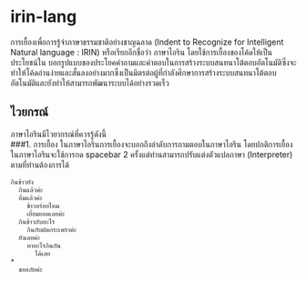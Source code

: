 # irin-lang
การเยื้องเพื่อการรู้จำภาษาธรรมชาติอย่างชาญฉลาด (Indent to Recognize for Intelligent Natural language : IRIN) หรือเรียกอีกชื่อว่า ภาษาไอริน โดยใช้การเยื้องของโค้ดให้เป็นประโยชน์ใน บอกรูปแบบของประโยคคำถามและคำตอบในการสร้างระบบสนทนาโต้ตอบอัตโนมัติซึ่งจะทำให้โค้ดอ่านง่ายและสั้นลงอย่างมากซึ่งเป็นมิตรต่อผู้ที่กำลังศึกษาการสร้างระบบสนทนาโต้ตอบอัตโนมัติและยังทำให้สามารถพัฒนาระบบได้อย่างรวดเร็ว

## ไวยกรณ์
ภาษาไอรินมีไวยากรณ์ที่ควรรู้ดังนี้  
###1. การเยื้อง
ในภาษาไอรินการเยื้องจะบอกถึงลำดับการถามตอบในภาษาไอริน โดยปกติการเยื้องในภาษาไอรินจะใช้การกด spacebar 2 ครั้งแต่ท่านสามารถปรับแต่งตัวแปลภาษา (Interpreter) ตามที่ท่านต้องการได้
``` irin
กินข้าวยัง
  กินแล้วค่ะ
  อิ่มแล้วค่ะ
    ข้าวอร่อยไหม
    เยี่ยมยอดเลยค่ะ
  กินข้าวกับอะไร
    กินกับผัดกระเพราค่ะ
  ยังเลยค่ะ
    หาอะไรกินกัน
      ได้เลย
*
  ขออภัยค่ะ
```
